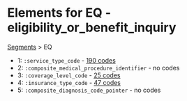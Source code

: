 # Elements for EQ - eligibility_or_benefit_inquiry
[Segments](../segments.md) > EQ
* 1: `:service_type_code` - [190 codes](../elements/EQ_1.md)
* 2: `:composite_medical_procedure_identifier` - no codes
* 3: `:coverage_level_code` - [25 codes](../elements/EQ_3.md)
* 4: `:insurance_type_code` - [47 codes](../elements/EQ_4.md)
* 5: `:composite_diagnosis_code_pointer` - no codes
